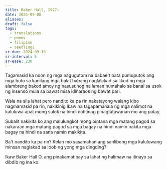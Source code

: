 ```yaml
---
title: Baker Hall, 1927–
date: 2024-09-08
aliases: 
draft: false
tags:
  - translations
  - poems
  - filipino
  - seedlings
sr-due: 2024-09-16
sr-interval: 5
sr-ease: 230
---
```

Tagamasid ka noon
ng mga nagugutom na babae't bata
pumuputok ang mga buto
sa kanilang mga balat
habang naglalakad
sa likod ng mga alambreng bakod
amoy ng nasusunog na laman
humahalo sa banal sa usok ng insenso
mula sa bawat misa idinaraos ng bawat pari.

Wala na sila lahat
pero nandito ka pa rin
nakatayong walang kibo
nagmamasid pa rin, nakikinig
ikaw na tagapamahala ng mga
nalimot na kaluluwa
apat mong sulok na hindi natitinag
pinagtatawanan mo ang patay.

Subalit nakikita ko ang malulungkot mong bintana
mga matang pagod sa nakaraan
mga matang pagod sa mga bagay na hindi namin nakita
mga bagay na hindi na sana namin makikita.

Ba't nandito ka pa rin?
Kelan mo sasamahan ang sanlibong mga kaluluwang
minsan naglakad sa loob ng yong mga dingding?

Ikaw Baker Hall
O, ang pinakamatibay
sa lahat ng halimaw na itinayo
sa dibdib ng ina ko.